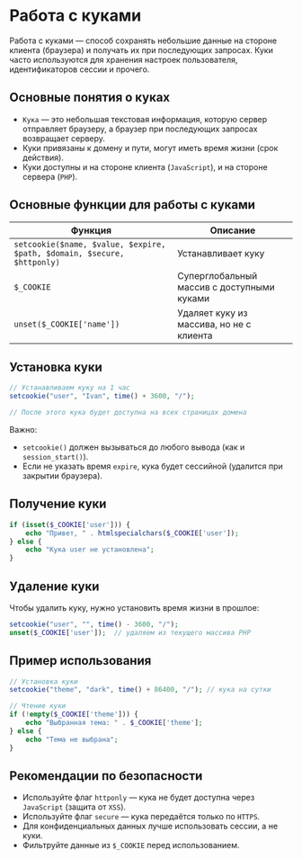 # Работа с куками
Работа с куками — способ сохранять небольшие данные на стороне клиента (браузера) и получать их при последующих запросах. Куки часто используются для хранения настроек пользователя, идентификаторов сессии и прочего.

## Основные понятия о куках
- `Кука` — это небольшая текстовая информация, которую сервер отправляет браузеру, а браузер при последующих запросах возвращает серверу.
- Куки привязаны к домену и пути, могут иметь время жизни (срок действия).
- Куки доступны и на стороне клиента (`JavaScript`), и на стороне сервера (`PHP`).

## Основные функции для работы с куками
| Функция                                                                 | Описание                                   |
| ----------------------------------------------------------------------- | ------------------------------------------ |
| `setcookie($name, $value, $expire, $path, $domain, $secure, $httponly)` | Устанавливает куку                         |
| `$_COOKIE`                                                              | Суперглобальный массив с доступными куками |
| `unset($_COOKIE['name'])`                                               | Удаляет куку из массива, но не с клиента   |


## Установка куки
```php
// Устанавливаем куку на 1 час
setcookie("user", "Ivan", time() + 3600, "/");

// После этого кука будет доступна на всех страницах домена
```

Важно:
- `setcookie()` должен вызываться до любого вывода (как и `session_start()`).
- Если не указать время `expire`, кука будет сессийной (удалится при закрытии браузера).


## Получение куки
```php
if (isset($_COOKIE['user'])) {
    echo "Привет, " . htmlspecialchars($_COOKIE['user']);
} else {
    echo "Кука user не установлена";
}
```

## Удаление куки
Чтобы удалить куку, нужно установить время жизни в прошлое:
```php
setcookie("user", "", time() - 3600, "/");
unset($_COOKIE['user']);  // удаляем из текущего массива PHP
```

## Пример использования
```php
// Установка куки
setcookie("theme", "dark", time() + 86400, "/"); // кука на сутки

// Чтение куки
if (!empty($_COOKIE['theme'])) {
    echo "Выбранная тема: " . $_COOKIE['theme'];
} else {
    echo "Тема не выбрана";
}
```

## Рекомендации по безопасности
- Используйте флаг `httponly` — кука не будет доступна через `JavaScript` (защита от `XSS`).
- Используйте флаг `secure` — кука передаётся только по `HTTPS`.
- Для конфиденциальных данных лучше использовать сессии, а не куки.
- Фильтруйте данные из `$_COOKIE` перед использованием.

